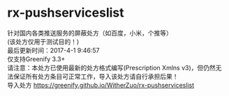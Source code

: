 # rx-pushserviceslist
针对国内各类推送服务的屏蔽处方（如百度，小米，个推等）<br>
(该处方仅用于测试目的！)<br>
最后更新时间：2017-4-1 9:46:57<br>
仅支持Greenify 3.3+<br>
请注意：本处方已使用最新的处方格式编写(Prescription Xmlns v3)，但仍然无法保证所有处方条目可正常工作，导入该处方请自行承担后果！<br>
导入处方 https://greenify.github.io/WitherZuo/rx-pushserviceslist
